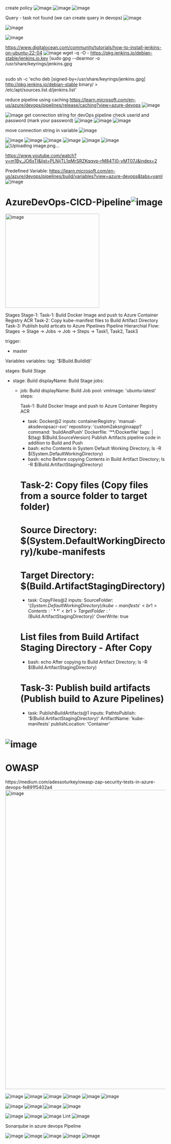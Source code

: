 create policy
![image](https://github.com/rajneeshprakashhajela/AzureDevOps-CICD-Pipeline/assets/43515480/77a4b989-ba3f-4a0d-8821-d10bf1e40e92)
![image](https://github.com/rajneeshprakashhajela/AzureDevOps-CICD-Pipeline/assets/43515480/73b625d4-5629-49ea-8b02-99ddea43345a)
![image](https://github.com/rajneeshprakashhajela/AzureDevOps-CICD-Pipeline/assets/43515480/8af50f6d-5b1f-41b5-b42a-d19dd35fa4d2)


Query - task not found (we can create query in devops)
![image](https://github.com/rajneeshprakashhajela/AzureDevOps-CICD-Pipeline/assets/43515480/5016017b-3064-47df-902d-4e9ca5ddb8e4)

![image](https://github.com/rajneeshprakashhajela/AzureDevOps-CICD-Pipeline/assets/43515480/4eeee896-8108-4b2f-b5ab-0513d9decc6d)

![image](https://github.com/rajneeshprakashhajela/AzureDevOps-CICD-Pipeline/assets/43515480/3111549a-64ba-42c9-82b8-89344dd5abe2)

https://www.digitalocean.com/community/tutorials/how-to-install-jenkins-on-ubuntu-22-04
![image](https://github.com/rajneeshprakashhajela/AzureDevOps-CICD-Pipeline/assets/43515480/67cd3d5c-fc4b-45bf-bac7-71fa144a0d9f)
wget -q -O - https://pkg.jenkins.io/debian-stable/jenkins.io.key |sudo gpg --dearmor -o /usr/share/keyrings/jenkins.gpg
<br/>
<br/>

sudo sh -c 'echo deb [signed-by=/usr/share/keyrings/jenkins.gpg] http://pkg.jenkins.io/debian-stable binary/ > /etc/apt/sources.list.d/jenkins.list'

reduce pipeline using caching
https://learn.microsoft.com/en-us/azure/devops/pipelines/release/caching?view=azure-devops
![image](https://github.com/rajneeshprakashhajela/AzureDevOps-CICD-Pipeline/assets/43515480/13bfd3d5-35b3-4f42-9e62-80933cf2278b)


![image](https://github.com/rajneeshprakashhajela/AzureDevOps-CICD-Pipeline/assets/43515480/f90f4f7b-cf10-4a3f-95aa-1f3cb96531b9)
get connection string for devOps pipeline
check userid and password  (mark your password)
![image](https://github.com/rajneeshprakashhajela/AzureDevOps-CICD-Pipeline/assets/43515480/86d402f4-900e-4499-bb08-c791b1f59bf4)
![image](https://github.com/rajneeshprakashhajela/AzureDevOps-CICD-Pipeline/assets/43515480/d43a8f57-add3-4a1d-b433-f3e376b0c0f7)
![image](https://github.com/rajneeshprakashhajela/AzureDevOps-CICD-Pipeline/assets/43515480/304c2494-396e-4d9d-8dbb-a1e3217f20f8)

move connection string in variable
![image](https://github.com/rajneeshprakashhajela/AzureDevOps-CICD-Pipeline/assets/43515480/bd7c74e2-15b7-49ed-833f-2d5c2c61eebe)

![image](https://github.com/rajneeshprakashhajela/AzureDevOps-CICD-Pipeline/assets/43515480/61c85413-28b8-4d92-b991-a782cdbf8426)
![image](https://github.com/rajneeshprakashhajela/AzureDevOps-CICD-Pipeline/assets/43515480/06c7d540-32db-43c9-9d58-ede5df0b83cd)
![image](https://github.com/rajneeshprakashhajela/AzureDevOps-CICD-Pipeline/assets/43515480/99f4eb3e-361e-4b07-b046-a6d19c6e1e39)
![image](https://github.com/rajneeshprakashhajela/AzureDevOps-CICD-Pipeline/assets/43515480/2f7c60ae-9538-417d-bd25-d889f961e9d5)
![image](https://github.com/rajneeshprakashhajela/AzureDevOps-CICD-Pipeline/assets/43515480/8bf73777-4001-4ec5-a476-44ad09ca2d28)
![image](https://github.com/rajneeshprakashhajela/AzureDevOps-CICD-Pipeline/assets/43515480/c0252aba-0b02-4b03-bcc5-d8cc3778a2bb)
![Uploading image.png…]()

https://www.youtube.com/watch?v=m1By_JO6xTI&list=PLNijTL1qMrSRZKqqvp-rM84TI0-vMT07J&index=2



Predefined Variable:
https://learn.microsoft.com/en-us/azure/devops/pipelines/build/variables?view=azure-devops&tabs=yaml
![image](https://github.com/rajneeshprakashhajela/AzureDevOps-CICD-Pipeline/assets/43515480/7dd407e1-cc6c-4a98-b289-5ecf15aeb48e)

# AzureDevOps-CICD-Pipeline![image](https://user-images.githubusercontent.com/43515480/229700132-257192a0-1212-4543-9dcb-a6a4761cc42b.png)

<img width="295" alt="image" src="https://user-images.githubusercontent.com/43515480/229712011-17903b23-b920-4cdc-9246-64f31e351b37.png">


 Stages <br1>
 Stage-1:<br1>
   Task-1: Build Docker Image and push to Azure Container Registry ACR<br1>
   Task-2: Copy kube-manifest files to Build Artifact Directory<br1>
   Task-3: Publish build articats to Azure Pipelines<br1>
   Pipeline Hierarchial Flow: Stages -> Stage -> Jobs -> Job -> Steps -> Task1, Task2, Task3  <br1>

trigger:<br1>
- master<br1>

Variables<br1>
variables:<br1>
  tag: '$(Build.BuildId)'<br1>

stages:<br1>
 Build Stage <br1>
- stage: Build<br1>
  displayName: Build Stage<br1>
  jobs:<br1>
  - job: Build<br1>
    displayName: Build Job<br1>
    pool:<br1>
      vmImage: 'ubuntu-latest'<br1>
    steps: <br1>

    Task-1: Build Docker Image and push to Azure Container Registry ACR<br1>
    - task: Docker@2<br1>
      inputs:<br1>
        containerRegistry: 'manual-aksdevopsacr-svc'<br1>
        repository: 'custom2aksnginxapp1'<br1>
        command: 'buildAndPush'<br1>
        Dockerfile: '**/Dockerfile'<br1>
        tags: |<br1>
          $(tag)<br1>
          $(Build.SourceVersion)<br1>
Publish Artifacts pipeline code in addition to Build and Push          <br1>
    - bash: echo Contents in System Default Working Directory; ls -R $(System.DefaultWorkingDirectory)        <br1>
    - bash: echo Before copying Contents in Build Artifact Directory; ls -R $(Build.ArtifactStagingDirectory)      <br1>  
    # Task-2: Copy files (Copy files from a source folder to target folder)<br1>
    # Source Directory: $(System.DefaultWorkingDirectory)/kube-manifests<br1>
    # Target Directory: $(Build.ArtifactStagingDirectory)<br1>
    - task: CopyFiles@2<br1>
      inputs:<br1>
        SourceFolder: '$(System.DefaultWorkingDirectory)/kube-manifests'<br1>
        Contents: '**'<br1>
        TargetFolder: '$(Build.ArtifactStagingDirectory)'<br1>
        OverWrite: true<br1>
    # List files from Build Artifact Staging Directory - After Copy<br1>
    - bash: echo After copying to Build Artifact Directory; ls -R $(Build.ArtifactStagingDirectory)  <br1>
    # Task-3: Publish build artifacts (Publish build to Azure Pipelines)           <br1>
    - task: PublishBuildArtifacts@1<br1>
      inputs:<br1>
        PathtoPublish: '$(Build.ArtifactStagingDirectory)'<br1>
        ArtifactName: 'kube-manifests'<br1>
        publishLocation: 'Container'<br1>
    

![image](https://user-images.githubusercontent.com/43515480/229738853-7eb87860-f7c3-4eb5-9124-2576cd9e8936.png)
===========

<h1>OWASP </h1>
https://medium.com/adessoturkey/owasp-zap-security-tests-in-azure-devops-fe891f5402a4

<img width="938" alt="image" src="https://user-images.githubusercontent.com/43515480/230543150-29daecdb-c2f2-410f-9fed-4fb29284d19e.png">


![image](https://user-images.githubusercontent.com/43515480/235285410-142d2538-faed-48da-86de-cd74879ccb67.png)
![image](https://user-images.githubusercontent.com/43515480/235286461-daa015af-13b1-451e-993a-d1e21babad0d.png)
![image](https://user-images.githubusercontent.com/43515480/235286550-00b2f0d3-d735-4eeb-aa30-05f047f15414.png)
![image](https://user-images.githubusercontent.com/43515480/235286555-5d8b1efc-4747-40f2-898b-ba35b745f65a.png)
![image](https://user-images.githubusercontent.com/43515480/235286875-4308d6c4-a395-4ad1-87e7-61cc9b964b26.png)
![image](https://user-images.githubusercontent.com/43515480/235286923-abc2844d-58c0-46f0-8d71-2aa283f29cc5.png)

 ![image](https://user-images.githubusercontent.com/43515480/235286949-0d42e54a-f739-4259-946a-dfbd33cdf680.png)
![image](https://user-images.githubusercontent.com/43515480/235286963-8fe3eb32-ed24-4265-8d91-c1ede76c6a61.png)
![image](https://user-images.githubusercontent.com/43515480/235286964-c95a35c6-58d7-4fc9-b9c3-781e39cfcceb.png)
 ![image](https://user-images.githubusercontent.com/43515480/235286991-528026c8-e90a-4ac1-9f43-4baaf2c150d1.png)

![image](https://user-images.githubusercontent.com/43515480/235287553-0ffc4194-01ab-4268-b2a2-783e9e326d0b.png)
![image](https://user-images.githubusercontent.com/43515480/235287597-7018c9f6-b319-420e-a173-463626ccda8a.png)
![image](https://user-images.githubusercontent.com/43515480/235287614-55da7dce-4248-45b9-bf03-c661c2f35767.png)
Lint
 ![image](https://user-images.githubusercontent.com/43515480/235287877-f39cafa3-2cd0-4213-a205-57e4c8c1afdc.png)

 Sonarqube in azure devops Pipeline
 
![image](https://user-images.githubusercontent.com/43515480/235288109-d43ec1ab-de7c-484d-97df-e04e9b8c9ed4.png)
 ![image](https://user-images.githubusercontent.com/43515480/235288137-6038f8c8-7d28-4f14-bef7-305c13de9110.png)
![image](https://user-images.githubusercontent.com/43515480/235288224-f9f68e51-a48d-41c0-adeb-067159559538.png)
![image](https://user-images.githubusercontent.com/43515480/235288243-598b8720-02fc-4b8d-9e15-00809c1a3f62.png)
![image](https://user-images.githubusercontent.com/43515480/235288785-ffe9c6a8-7795-44b3-9aa5-e34627367ddf.png)
